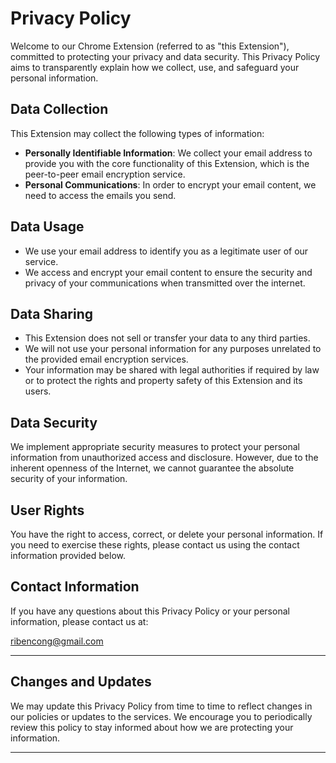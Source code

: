 # Privacy Policy

Welcome to our Chrome Extension (referred to as "this Extension"), committed to protecting your privacy and data security. This Privacy Policy aims to transparently explain how we collect, use, and safeguard your personal information.

## Data Collection

This Extension may collect the following types of information:

- **Personally Identifiable Information**: We collect your email address to provide you with the core functionality of this Extension, which is the peer-to-peer email encryption service.
- **Personal Communications**: In order to encrypt your email content, we need to access the emails you send.

## Data Usage

- We use your email address to identify you as a legitimate user of our service.
- We access and encrypt your email content to ensure the security and privacy of your communications when transmitted over the internet.

## Data Sharing

- This Extension does not sell or transfer your data to any third parties.
- We will not use your personal information for any purposes unrelated to the provided email encryption services.
- Your information may be shared with legal authorities if required by law or to protect the rights and property safety of this Extension and its users.

## Data Security

We implement appropriate security measures to protect your personal information from unauthorized access and disclosure. However, due to the inherent openness of the Internet, we cannot guarantee the absolute security of your information.

## User Rights

You have the right to access, correct, or delete your personal information. If you need to exercise these rights, please contact us using the contact information provided below.

## Contact Information

If you have any questions about this Privacy Policy or your personal information, please contact us at:

[ribencong@gmail.com](mailto:ribencong@gmail.com)

---

## Changes and Updates

We may update this Privacy Policy from time to time to reflect changes in our policies or updates to the services. We encourage you to periodically review this policy to stay informed about how we are protecting your information.

--- 
